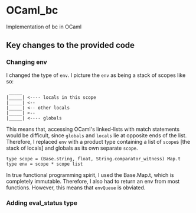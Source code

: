 # OCaml_bc
Implementation of bc in OCaml


## Key changes to the provided code

### Changing env
I changed the type of `env`.
I picture the `env` as being a stack of scopes like so:
```
 _____
|_____| <---- locals in this scope
|_____| <--
|_____| <-- other locals
|_____| <-- 
|_____| <---- globals
```
This means that, accessing OCaml's linked-lists with match statements would be difficult, since `globals` and `locals` lie at opposite ends of the list.
Therefore, I replaced `env` with a product type containing a list of `scope`s [the stack of locals] and globals as its own separate `scope`.
```
type scope = (Base.string, float, String.comparator_witness) Map.t 
type env = scope * scope list
```
In true functional programming spirit, I used the Base.Map.t, which is completely immutable. Therefore, I also had to return an env from most functions.
However, this means that `envQueue` is obviated.


### Adding eval_status type